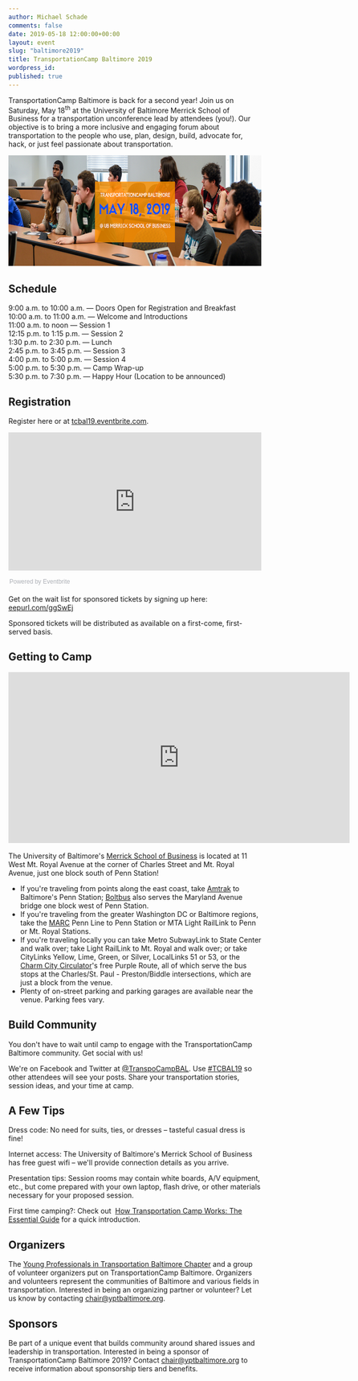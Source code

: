 ```yaml
---
author: Michael Schade
comments: false
date: 2019-05-18 12:00:00+00:00
layout: event
slug: "baltimore2019"
title: TransportationCamp Baltimore 2019
wordpress_id:
published: true
---
```


TransportationCamp Baltimore is back for a second year! Join us on Saturday, May 18<sup>th</sup> at the University
of Baltimore Merrick School of Business for a transportation unconference lead by attendees (you!). Our
objective is to bring a more inclusive and engaging forum about transportation to the people who use,
plan, design, build, advocate for, hack, or just feel passionate about transportation.

<img src="header.png" width="680" height="220">

## Schedule

9:00 a.m. to 10:00 a.m. — Doors Open for Registration and Breakfast<br>
10:00 a.m. to 11:00 a.m. — Welcome and Introductions<br>
11:00 a.m. to noon — Session 1<br>
12:15 p.m. to 1:15 p.m. — Session 2<br>
1:30 p.m. to 2:30 p.m. — Lunch<br>
2:45 p.m. to 3:45 p.m. — Session 3<br>
4:00 p.m. to 5:00 p.m. — Session 4<br>
5:00 p.m. to 5:30 p.m. — Camp Wrap-up<br>
5:30 p.m. to 7:30 p.m. — Happy Hour (Location to be announced)

## Registration

Register here or at [tcbal19.eventbrite.com](https://www.eventbrite.com/e/transportationcamp-baltimore-tickets-56249960145).

<div style="width:100%; text-align:left;">
	<iframe src="https://eventbrite.com/tickets-external?eid=56249960145&ref=etckt" frameborder="0" height="275" width="100%" vspace="0" hspace="0" marginheight="5" marginwidth="5" scrolling="auto" allowtransparency="true">
	</iframe>
	<div style="font-family:Helvetica, Arial; font-size:12px; padding:10px 0 5px; margin:2px; width:100%; text-align:left;" >
	<a class="powered-by-eb" style="color: #ADB0B6; text-decoration: none;" target="_blank" href="https://www.eventbrite.com/">Powered by Eventbrite</a>
	</div>
</div>


Get on the wait list for sponsored tickets by signing up here: [eepurl.com/ggSwEj](http://eepurl.com/ggSwEj)

Sponsored tickets will be distributed as available on a first-come, first-served basis.

## Getting to Camp

<iframe src="https://www.google.com/maps/embed?pb=!1m14!1m8!1m3!1d12349.03269328424!2d-76.6165429!3d39.305071!3m2!1i1024!2i768!4f13.1!3m3!1m2!1s0x0%3A0xc2b58ccd1d3e918a!2sMerrick+School+of+Business!5e0!3m2!1sen!2sus!4v1549813056745" width="680" height="340" frameborder="0" style="border:0" allowfullscreen></iframe>

The University of Baltimore's [Merrick School of Business](http://www.ubalt.edu/merrick/) is located at 11 West Mt. Royal Avenue at the corner of Charles Street and Mt. Royal Avenue, just one block south of Penn Station!

* If you're traveling from points along the east coast, take [Amtrak](https://www.amtrak.com/) to Baltimore's Penn Station;
[Boltbus](https://www.boltbus.com/) also serves the Maryland Avenue bridge one block west of Penn Station.
* If you're traveling from the greater Washington DC or Baltimore regions, take the [MARC](https://www.mta.maryland.gov/schedule?type=marc-train) Penn Line to Penn Station or MTA Light RailLink to Penn or Mt. Royal Stations.
* If you're traveling locally you can take Metro SubwayLink to State Center and walk over; take Light RailLink to Mt. Royal and walk over; or take CityLinks Yellow, Lime, Green, or Silver, LocalLinks 51 or 53, or the [Charm City Circulator](https://www.charmcitycirculator.com/)'s free Purple Route, all of which serve the bus stops at the Charles/St. Paul - Preston/Biddle intersections, which are just a block from the venue.
* Plenty of on-street parking and parking garages are available near the venue. Parking fees vary.

## Build Community

You don't have to wait until camp to engage with the TransportationCamp Baltimore community. Get
social with us!

We're on Facebook and Twitter at [@TranspoCampBAL](https://twitter.com/TranspoCampBAL). Use [#TCBAL19](https://twitter.com/hashtag/tcbal19?f=live) so other attendees will see your
posts. Share your transportation stories, session ideas, and your time at camp.

## A Few Tips

Dress code: No need for suits, ties, or dresses – tasteful casual dress is fine!

Internet access: The University of Baltimore's Merrick School of Business has free guest wifi – we'll
provide connection details as you arrive.

Presentation tips: Session rooms may contain white boards, A/V equipment, etc., but come prepared
with your own laptop, flash drive, or other materials necessary for your proposed session.

First time camping?: Check out 
[How Transportation Camp Works: The Essential Guide](http://transportationcamp.org/2011/02/how-transportationcamp-works-the-essential-guide/)
for a quick introduction.

## Organizers

The [Young Professionals in Transportation Baltimore Chapter](http://yptbaltimore.org/) and a group of volunteer organizers put on
TransportationCamp Baltimore. Organizers and volunteers represent the communities of Baltimore and
various fields in transportation. Interested in being an organizing partner or volunteer? Let us know by
contacting chair@yptbaltimore.org.

## Sponsors

Be part of a unique event that builds community around shared issues and leadership in transportation.
Interested in being a sponsor of TransportationCamp Baltimore 2019? Contact chair@yptbaltimore.org
to receive information about sponsorship tiers and benefits.
